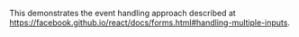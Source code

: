This demonstrates the event handling approach described at
https://facebook.github.io/react/docs/forms.html#handling-multiple-inputs.
